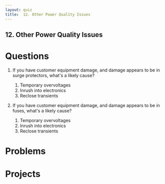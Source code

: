 ```yaml
---
layout: quiz
title:  12. Other Power Quality Issues
---
```


## 12. Other Power Quality Issues

# Questions

1. If you have customer equipment damage, and damage appears to be in
   surge protectors, what's a likely cause?

   1. Temporary overvoltages
   2. Inrush into electronics
   3. Reclose transients

2. If you have customer equipment damage, and damage appears to be in
   fuses, what's a likely cause?

   1. Temporary overvoltages
   2. Inrush into electronics
   3. Reclose transients



# Problems

# Projects
